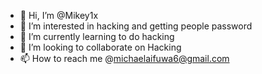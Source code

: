 - 👋 Hi, I’m @Mikey1x
- 👀 I’m interested in hacking and getting people password
- 🌱 I’m currently learning to do hacking 
- 💞️ I’m looking to collaborate on Hacking
- 📫 How to reach me @michaelaifuwa6@gmail.com

<!---
Mikey1x/Mikey1x is a ✨ special ✨ repository because its `README.md` (this file) appears on your GitHub profile.
You can click the Preview link to take a look at your changes.
--->
